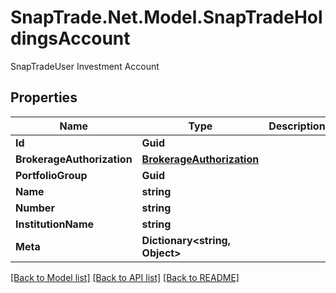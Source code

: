 # SnapTrade.Net.Model.SnapTradeHoldingsAccount
SnapTradeUser Investment Account

## Properties

Name | Type | Description | Notes
------------ | ------------- | ------------- | -------------
**Id** | **Guid** |  | [optional] 
**BrokerageAuthorization** | [**BrokerageAuthorization**](BrokerageAuthorization.md) |  | [optional] 
**PortfolioGroup** | **Guid** |  | [optional] 
**Name** | **string** |  | [optional] 
**Number** | **string** |  | [optional] 
**InstitutionName** | **string** |  | [optional] 
**Meta** | **Dictionary&lt;string, Object&gt;** |  | [optional] 

[[Back to Model list]](../README.md#documentation-for-models) [[Back to API list]](../README.md#documentation-for-api-endpoints) [[Back to README]](../README.md)

